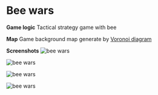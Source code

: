 # Bee wars

**Game logic**
Tactical strategy game with bee

**Map**
Game background map generate by [Voronoi diagram](https://en.wikipedia.org/wiki/Voronoi_diagram)

**Screenshots**
![bee wars](https://raw.githubusercontent.com/zhzhussupovkz/bee-wars/master/game.jpg)

![bee wars](https://raw.githubusercontent.com/zhzhussupovkz/bee-wars/master/game1.jpg)

![bee wars](https://raw.githubusercontent.com/zhzhussupovkz/bee-wars/master/game2.jpg)

![bee wars](https://raw.githubusercontent.com/zhzhussupovkz/bee-wars/master/game3.jpg)